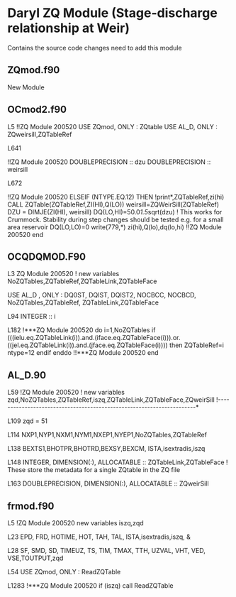 # Daryl ZQ Module (Stage-discharge relationship at Weir)

Contains the source code changes need to add this module

## ZQmod.f90

New Module

## OCmod2.f90

L5
!!ZQ Module 200520 
USE ZQmod,     ONLY : ZQtable
USE AL_D,      ONLY : ZQweirsill,ZQTableRef

L641


!!ZQ Module 200520 
DOUBLEPRECISION              :: dzu
DOUBLEPRECISION              :: weirsill

L672

!!ZQ Module 200520 
ELSEIF (NTYPE.EQ.12) THEN
    !print*,ZQTableRef,zi(hi)
    CALL ZQTable(ZQTableRef,ZI(HI),Q(LO))
    weirsill=ZQWeirSill(ZQTableRef)
    DZU = DIMJE(ZI(HI), weirsill)
    DQ(LO,HI)=50.0*1.5*sqrt(dzu)                            ! This works for Crummock. Stability during step changes should be tested e.g. for a small area reservoir
    DQ(LO,LO)=0
    write(779,*) zi(hi),Q(lo),dq(lo,hi)
!!ZQ Module 200520 end

## OCQDQMOD.F90

L3
ZQ Module 200520
! new variables     NoZQTables,ZQTableRef,ZQTableLink,ZQTableFace

USE AL_D ,     ONLY : DQ0ST, DQIST, DQIST2, NOCBCC, NOCBCD, NoZQTables,ZQTableRef, ZQTableLink,ZQTableFace

L94
INTEGER                         :: i

L182
!***ZQ Module 200520
                    do i=1,NoZQTables
                    if (((ielu.eq.ZQTableLink(i)).and.(iface.eq.ZQTableFace(i))).or.((jel.eq.ZQTableLink(i)).and.(jface.eq.ZQTableFace(i)))) then
                       ZQTableRef=i
                       ntype=12
                    endif
                    enddo
 !!***ZQ Module 200520 end

## AL_D.90
 L59
 !ZQ Module 200520
! new variables     zqd,NoZQTables,ZQTableRef,iszq,ZQTableLink,ZQTableFace,ZQweirSill
!----------------------------------------------------------------------*

L109
zqd = 51

L114
NXP1,NYP1,NXM1,NYM1,NXEP1,NYEP1,NoZQTables,ZQTableRef

L138
BEXTS1,BHOTPR,BHOTRD,BEXSY,BEXCM, ISTA,isextradis,iszq


L148
INTEGER, DIMENSION(:), ALLOCATABLE               :: ZQTableLink,ZQTableFace ! These store the metadata for a single ZQtable in the ZQ file

L163
DOUBLEPRECISION,    DIMENSION(:), ALLOCATABLE              :: ZQweirSill 


## frmod.f90
L5
!ZQ Module 200520 new variables iszq,zqd

L23
EPD, FRD, HOTIME, HOT, TAH, TAL, ISTA,isextradis,iszq, &


L28
SF, SMD, SD, TIMEUZ, TS, TIM, TMAX, TTH, UZVAL, VHT, VED, VSE,TOUTPUT,zqd                  

L54
USE ZQmod,    ONLY : ReadZQTable

L1283
!***ZQ Module 200520
if (iszq) call ReadZQTable
